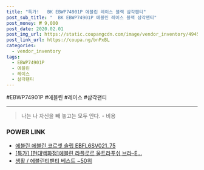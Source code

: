 ```yaml
--- 
title: "특가!   BK EBWP74901P 에블린 레이스 블랙 삼각팬티" 
post_sub_title: "  BK EBWP74901P 에블린 레이스 블랙 삼각팬티" 
post_money: ₩ 9,000 
post_date: 2020.02.01 
post_img_url: https://static.coupangcdn.com/image/vendor_inventory/4945/bd102f16b187465c2cc936f1918ffed2a14ccf36cfa8294fdb5155531158.jpg 
post_link_url: https://coupa.ng/bnPxBL 
categories: 
  - vendor_inventory 
tags: 
  - EBWP74901P 
  - 에블린 
  - 레이스 
  - 삼각팬티 
--- 
```

  #EBWP74901P #에블린 #레이스 #삼각팬티 
<hr> 

> 나는 나 자신을 빼 놓고는 모두 안다. - 비용 


### POWER LINK

* <a href="https://blog.naver.com/fasyy4321/221786183219" target="_blank">에블린 에블린 코르셋 슬립 EBFL6SV021_75</a>
* <a href="https://blog.naver.com/sakai111/221790712470" target="_blank">[특가] [현대백화점]에블린 라플로르 울트라푸쉬 브라-E...</a>
* <a href="https://blog.naver.com/santokki14/221792079665" target="_blank">생활 / 에블린티팬티 베스트 ~50위</a>
